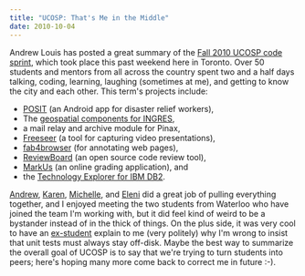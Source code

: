 ```yaml
---
title: "UCOSP: That's Me in the Middle"
date: 2010-10-04
---
```

Andrew Louis has posted a great summary of the <a href="http://ucosp.ca/fall2010/2010/10/ucosp-code-sprint/">Fall 2010 UCOSP code sprint</a>, which took place this past weekend here in Toronto.  Over 50 students and mentors from all across the country spent two and a half days talking, coding, learning, laughing (sometimes at me), and getting to know the city and each other.  This term's projects include:
<ul>
  <li><a href="http://posit.hfoss.org/">POSIT</a> (an Android app for disaster relief workers),</li>
  <li>The <a href="http://community.ingres.com/wiki/IngresGeospatial">geospatial components for INGRES</a>,</li>
  <li>a mail relay and archive module for Pinax,</li>
  <li><a href="http://fosslc.org/drupal/freeseer">Freeseer</a> (a tool for capturing video presentations),</li>
  <li><a href="http://code.google.com/p/fab4browser/">fab4browser</a> (for annotating web pages),</li>
  <li><a href="http://www.reviewboard.org/">ReviewBoard</a> (an open source code review tool),</li>
  <li><a href="http://markusproject.org/">MarkUs</a> (an online grading application), and</li>
  <li>the <a href="http://sourceforge.net/projects/db2mc/">Technology Explorer for IBM DB2</a>.</li>
</ul>
<a href="http://hyfen.net/">Andrew</a>, <a href="http://www.cs.utoronto.ca/%7Ereid/">Karen</a>, <a href="http://www.cs.utoronto.ca/%7Emcraig/">Michelle</a>, and <a href="http://webdocs.cs.ualberta.ca/%7Estroulia/">Eleni</a> did a great job of pulling everything together, and I enjoyed meeting the two students from Waterloo who have joined the team I'm working with, but it did feel kind of weird to be a bystander instead of in the thick of things. On the plus side, it was very cool to have an <a href="http://wolever.net/">ex-student</a> explain to me (very politely) why I'm wrong to insist that unit tests must always stay off-disk.  Maybe the best way to summarize the overall goal of UCOSP is to say that we're trying to turn students into peers; here's hoping many more come back to correct me in future :-).
